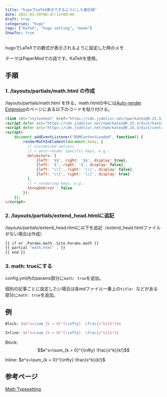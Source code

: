 ```yaml
---
title: "hugoでLaTeX表示できるようにした備忘録"
date: 2022-03-29T00:47:11+09:00
draft: true
categories: "hugo"
tags: ["KaTeX", "hugo setting", "memo"]
ShowToc: true
---
```


hugoでLaTeXでの数式が表示されるように設定した時のメモ

テーマはPaperModでの話です。KaTeXを使用。

## 手順
### 1. /layouts/partials/math.html の作成
/layouts/partials/math.html を作る。math.htmlの中には[Auto-render Extension](https://katex.org/docs/autorender.html)のページにある以下のコードを貼り付ける。

```html
<link rel="stylesheet" href="https://cdn.jsdelivr.net/npm/katex@0.15.3/dist/katex.min.css" integrity="sha384-KiWOvVjnN8qwAZbuQyWDIbfCLFhLXNETzBQjA/92pIowpC0d2O3nppDGQVgwd2nB" crossorigin="anonymous">
<script defer src="https://cdn.jsdelivr.net/npm/katex@0.15.3/dist/katex.min.js" integrity="sha384-0fdwu/T/EQMsQlrHCCHoH10pkPLlKA1jL5dFyUOvB3lfeT2540/2g6YgSi2BL14p" crossorigin="anonymous"></script>
<script defer src="https://cdn.jsdelivr.net/npm/katex@0.15.3/dist/contrib/auto-render.min.js" integrity="sha384-+XBljXPPiv+OzfbB3cVmLHf4hdUFHlWNZN5spNQ7rmHTXpd7WvJum6fIACpNNfIR" crossorigin="anonymous"></script>
<script>
    document.addEventListener("DOMContentLoaded", function() {
        renderMathInElement(document.body, {
          // customised options
          // • auto-render specific keys, e.g.:
          delimiters: [
              {left: '$$', right: '$$', display: true},
              {left: '$', right: '$', display: false},
              {left: '\\(', right: '\\)', display: false},
              {left: '\\[', right: '\\]', display: true}
          ],
          // • rendering keys, e.g.:
          throwOnError : false
        });
    });
</script>
```

### 2. /layouts/partials/extend_head.htmlに追記
/layouts/partials/extend_head.htmlに以下を追記（extend_head.htmlファイルがない場合は作成）

```bash
{{ if or .Params.math .Site.Params.math }}
{{ partial "math.html" . }}
{{ end }}
```

### 3. math: trueにする
config.yml内のparams部分に`math: true`を追加。

個別の記事ごとに設定したい場合は各mdファイル一番上の`title: `などがある部分に`math: true`を追加。

## 例
```latex
Block: $$e^x=\sum_{k = 0}^{\infty}  \frac{x^k}{k!}$$

Inline: $e^x=\sum_{k = 0}^{\infty}  \frac{x^k}{k!}$
```
Block: $$e^x=\sum_{k = 0}^{\infty}  \frac{x^k}{k!}$$

Inline: $e^x=\sum_{k = 0}^{\infty}  \frac{x^k}{k!}$

## 参考ページ
[Math Typesetting](https://adityatelange.github.io/hugo-PaperMod/posts/math-typesetting/)